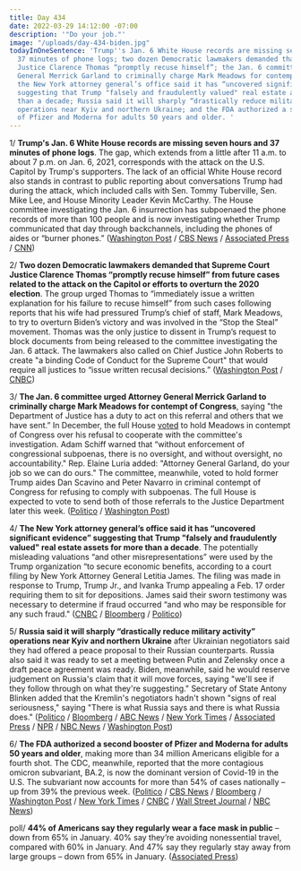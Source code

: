 ```yaml
---
title: Day 434
date: 2022-03-29 14:12:00 -07:00
description: '"Do your job."'
image: "/uploads/day-434-biden.jpg"
todayInOneSentence: 'Trump''s Jan. 6 White House records are missing seven hours and
  37 minutes of phone logs; two dozen Democratic lawmakers demanded that Supreme Court
  Justice Clarence Thomas “promptly recuse himself”; the Jan. 6 committee urged Attorney
  General Merrick Garland to criminally charge Mark Meadows for contempt of Congress;
  the New York attorney general’s office said it has “uncovered significant evidence”
  suggesting that Trump "falsely and fraudulently valued" real estate assets for more
  than a decade; Russia said it will sharply “drastically reduce military activity”
  operations near Kyiv and northern Ukraine; and the FDA authorized a second booster
  of Pfizer and Moderna for adults 50 years and older. '
---
```


1/ **Trump's Jan. 6 White House records are missing seven hours and 37 minutes of phone logs**. The gap, which extends from a little after 11 a.m. to about 7 p.m. on Jan. 6, 2021, corresponds with the attack on the U.S. Capitol by Trump's supporters. The lack of an official White House record also stands in contrast to public reporting about conversations Trump had during the attack, which included calls with Sen. Tommy Tuberville, Sen. Mike Lee, and House Minority Leader Kevin McCarthy. The House committee investigating the Jan. 6 insurrection has subpoenaed the phone records of more than 100 people and is now investigating whether Trump communicated that day through backchannels, including the phones of aides or “burner phones.” ([Washington Post](https://www.washingtonpost.com/politics/2022/03/29/trump-white-house-logs/) / [CBS News](https://www.cbsnews.com/news/trump-calls-seven-hour-gap-january-6/) / [Associated Press](https://apnews.com/article/capitol-siege-donald-trump-dd00501687003ec2ad3b4929a80ba83a) / [CNN](https://www.cnn.com/2022/03/29/politics/trump-january-6-phone-records/index.html))

2/ **Two dozen Democratic lawmakers demanded that Supreme Court Justice Clarence Thomas “promptly recuse himself” from future cases related to the attack on the Capitol or efforts to overturn the 2020 election**. The group urged Thomas to “immediately issue a written explanation for his failure to recuse himself” from such cases following reports that his wife had pressured Trump’s chief of staff, Mark Meadows, to try to overturn Biden’s victory and was involved in the “Stop the Steal” movement. Thomas was the only justice to dissent in  Trump’s request to block documents from being released to the committee investigating the Jan. 6 attack. The lawmakers also called on Chief Justice John Roberts to create "a binding Code of Conduct for the Supreme Court" that would require all justices to “issue written recusal decisions.” ([Washington Post](https://www.washingtonpost.com/politics/2022/03/29/democrats-clarence-thomas-recuse-jan6-letter/) / [CNBC](https://www.cnbc.com/2022/03/29/democrats-urge-supreme-courts-clarence-thomas-to-recuse-himself-from-election-cases.html))

3/ **The Jan. 6 committee urged Attorney General Merrick Garland to criminally charge Mark Meadows for contempt of Congress**, saying "the Department of Justice has a duty to act on this referral and others that we have sent.” In December, the full House [voted](https://whatthefuckjusthappenedtoday.com/2021/12/15/day-330/#2-the-house-voted-to-hold-mark-meado) to hold Meadows in contempt of Congress over his refusal to cooperate with the committee's investigation. Adam Schiff warned that “without enforcement of congressional subpoenas, there is no oversight, and without oversight, no accountability." Rep. Elaine Luria added: "Attorney General Garland, do your job so we can do ours." The committee, meanwhile, voted to hold former Trump aides Dan Scavino and Peter Navarro in criminal contempt of Congress for refusing to comply with subpoenas. The full House is expected to vote to send both of those referrals to the Justice Department later this week. ([Politico](https://www.politico.com/news/2022/03/28/jan-6-committee-doj-meadows-contempt-00021172) / [Washington Post](https://www.washingtonpost.com/politics/2022/03/28/jan-6-committee-thomas-trump/))

4/ **The New York attorney general’s office said it has “uncovered significant evidence” suggesting that Trump "falsely and fraudulently valued" real estate assets for more than a decade**. The potentially misleading valuations “and other misrepresentations” were used by the Trump organization “to secure economic benefits, according to a court filing by New York Attorney General Letitia James. The filing was made in response to Trump, Trump Jr., and Ivanka Trump appealing a Feb. 17 order requiring them to sit for depositions.
James said their sworn testimony was necessary to determine if fraud occurred “and who may be responsible for any such fraud." ([CNBC](https://www.cnbc.com/2022/03/29/ny-ag-probe-suggests-trump-business-misstated-asset-values-for-years.html) / [Bloomberg](https://www.bloomberg.com/news/articles/2022-03-29/trump-must-testify-about-misleading-valuations-n-y-says?sref=MIBMEEoj) / [Politico](https://www.politico.com/news/2022/03/25/trump-property-values-tish-james-00020279))

5/ **Russia said it will sharply “drastically reduce military activity” operations near Kyiv and northern Ukraine** after Ukrainian negotiators said they had offered a peace proposal to their Russian counterparts. Russia also said it was ready to set a meeting between Putin and Zelensky once a draft peace agreement was ready. Biden, meanwhile, said he would reserve judgement on Russia's claim that it will move forces, saying "we'll see if they follow through on what they're suggesting." Secretary of State Antony Blinken added that the Kremlin's negotiators hadn't shown "signs of real seriousness," saying "There is what Russia says and there is what Russia does." ([Politico](https://www.politico.com/news/2022/03/29/biden-russia-ukraine-kyiv-00021328) / [Bloomberg](https://www.bloomberg.com/news/articles/2022-03-29/ukraine-update-kyiv-seeks-cease-fire-deal-in-russia-talks?srnd=premium&sref=MIBMEEoj) / [ABC News](https://abcnews.go.com/Politics/us-skeptical-peace-talks-russia-claims-pull-back/story?id=83742105) / [New York Times](https://www.nytimes.com/live/2022/03/29/world/ukraine-russia-war) / [Associated Press](https://apnews.com/article/russia-ukraine-zelenskyy-ap-top-news-europe-istanbul-4625afe04bd10a05c14914bb9f4ef0b0) / [NPR](https://www.npr.org/2022/03/29/1089511141/russia-ukraine-war-peace-talks) / [NBC News](https://www.nbcnews.com/news/world/live-blog/ukraine-russia-war-live-updates-delegations-arrive-peace-talks-n1293490#ncrd1293598) / [Washington Post](https://www.washingtonpost.com/national-security/2022/03/29/ukraine-russia-turkey-negotiations/))

6/ **The FDA authorized a second booster of Pfizer and Moderna for adults 50 years and older**, making more than 34 million Americans eligible for a fourth shot. The CDC, meanwhile, reported that the more contagious omicron subvariant, BA.2, is now the dominant version of Covid-19 in the U.S. The subvariant now accounts for more than 54% of cases nationally – up from 39% the previous week. ([Politico](https://www.politico.com/news/2022/03/29/fda-additional-booster-pfizer-moderna-covid-vaccine-00021248) / [CBS News](https://www.cbsnews.com/news/covid-vaccine-second-booster-fda-authorizes-age-50-older/) / [Bloomberg](https://www.bloomberg.com/news/articles/2022-03-29/fda-clears-way-for-millions-to-get-additional-covid-19-boosters?sref=MIBMEEoj) / [Washington Post](https://www.washingtonpost.com/health/2022/03/29/fda-authorizes-second-booster-shot/) / [New York Times](https://www.nytimes.com/live/2022/03/29/world/covid-19-mandates-cases-vaccine/the-fda-authorizes-second-covid-booster-shots-for-those-50-and-older) / [CNBC](https://www.cnbc.com/2022/03/29/more-contagious-omicron-bapoint2-covid-subvariant-dominant-in-the-us-cdc-says.html) / [Wall Street Journal](https://www.wsj.com/articles/omicron-ba-2-variant-is-dominant-in-u-s-cdc-estimates-11648570107) / [NBC News](https://www.nbcnews.com/health/health-news/omicron-subvariant-ba2-dominant-coronavirus-strain-cdc-rcna21993))

poll/ **44% of Americans say they regularly wear a face mask in public** – down from 65% in January. 40% say they’re avoiding nonessential travel, compared with 60% in January. And 47% say they regularly stay away from large groups – down from 65% in January. ([Associated Press](https://apnews.com/article/covid-health-pandemics-only-on-ap-0591f708c28ebb824a7d36cd3f7f5878))